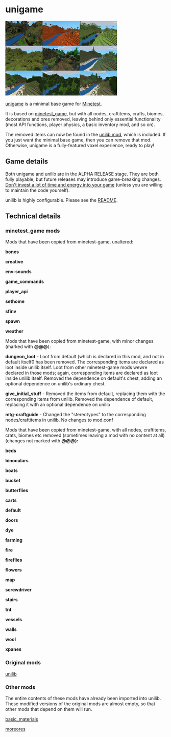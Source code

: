 # unigame

![unigame screenshot](screenshot.png)

[unigame](https://github.com/axcore/unigame) is a minimal base game for [Minetest](https://www.minetest.net/).

It is based on [minetest_game](https://github.com/minetest/minetest_game), but with all nodes, craftitems, crafts, biomes, decorations and ores removed, leaving behind only essential functionality (most API functions, player physics, a basic inventory mod, and so on).

The removed items can now be found in the [unilib mod](https://github.com/axcore/unilib), which is included. If you just want the minimal base game, then you can remove that mod. Otherwise, unigame is a fully-featured voxel experience, ready to play!

## Game details

Both unigame and unilib are in the ALPHA RELEASE stage. They are both fully playable, but future releases may introduce game-breaking changes. <u>Don't invest a lot of time and energy into your game</u> (unless you are willing to maintain the code yourself).

unilib is highly configurable. Please see the [README](/mods/unilib/README.md).

## Technical details

### minetest_game mods

Mods that have been copied from minetest-game, unaltered:

**bones**

**creative**

**env-sounds**

**game_commands**

**player_api**

**sethome**

**sfinv**

**spawn**

**weather**

Mods that have been copied from minetest-game, with minor changes (marked with **@@@**):

**dungeon_loot** - Loot from default (which is declared in this mod, and not in default itself0 has been removed. The corresponding items are declared as loot inside unilib itself. Loot from other minetest-game mods wewre declared in those mods; again, corresponding items are declared as loot inside unilib itself. Removed the dependence on default's chest, adding an optional dependence on unilib's ordinary chest.

**give_initial_stuff** - Removed the items from default, replacing them with the corresponding items from unilib. Removed the dependence of default, replacing it with an optional dependence on unilib

**mtg-craftguide** - Changed the "stereotypes" to the corresponding nodes/craftitems in unilib. No changes to mod.conf

Mods that have been copied from minetest-game, with all nodes, craftitems, crats, biomes etc removed (sometimes leaving a mod with no content at all) (changes not marked with **@@@):**

**beds**

**binoculars**

**boats**

**bucket**

**butterflies**

**carts**

**default**

**doors**

**dye**

**farming**

**fire**

**fireflies**

**flowers**

**map**

**screwdriver**

**stairs**

**tnt**

**vessels**

**walls**

**wool**

**xpanes**

### Original mods

[unilib](https://github.com/axcore/unilib)

### Other mods

The entire contents of these mods have already been imported into unilib. These modified versions of the original mods are almost empty, so that other mods that depend on them will run.

[basic_materials](https://content.minetest.net/packages/mt-mods/basic_materials/)

[moreores](https://github.com/minetest-mods/moreores)

